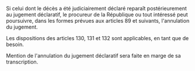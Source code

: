 Si celui dont le décès a été judiciairement déclaré reparaît postérieurement au jugement déclaratif, le procureur de la République ou tout intéressé peut poursuivre, dans les formes prévues aux articles 89 et suivants, l'annulation du jugement.

Les dispositions des articles 130, 131 et 132 sont applicables, en tant que de besoin.

Mention de l'annulation du jugement déclaratif sera faite en marge de sa transcription.
